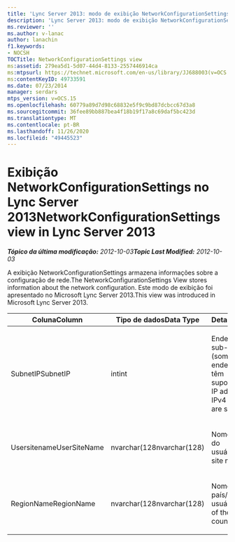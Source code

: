 ```yaml
---
title: 'Lync Server 2013: modo de exibição NetworkConfigurationSettings'
description: 'Lync Server 2013: modo de exibição NetworkConfigurationSettings.'
ms.reviewer: ''
ms.author: v-lanac
author: lanachin
f1.keywords:
- NOCSH
TOCTitle: NetworkConfigurationSettings view
ms:assetid: 279ea5d1-5d07-44d4-8133-2557446914ca
ms:mtpsurl: https://technet.microsoft.com/en-us/library/JJ688003(v=OCS.15)
ms:contentKeyID: 49733591
ms.date: 07/23/2014
manager: serdars
mtps_version: v=OCS.15
ms.openlocfilehash: 60779a89d7d98c68832e5f9c9bd87dcbcc67d3a8
ms.sourcegitcommit: 36fee89bb887bea4f18b19f17a8c69daf5bc423d
ms.translationtype: MT
ms.contentlocale: pt-BR
ms.lasthandoff: 11/26/2020
ms.locfileid: "49445523"
---
```

# <a name="networkconfigurationsettings-view-in-lync-server-2013"></a><span data-ttu-id="15493-103">Exibição NetworkConfigurationSettings no Lync Server 2013</span><span class="sxs-lookup"><span data-stu-id="15493-103">NetworkConfigurationSettings view in Lync Server 2013</span></span>

<div data-xmlns="http://www.w3.org/1999/xhtml">

<div class="topic" data-xmlns="http://www.w3.org/1999/xhtml" data-msxsl="urn:schemas-microsoft-com:xslt" data-cs="https://msdn.microsoft.com/">

<div data-asp="https://msdn2.microsoft.com/asp">



</div>

<div id="mainSection">

<div id="mainBody"><span data-ttu-id="15493-104">

<span> </span></span><span class="sxs-lookup"><span data-stu-id="15493-104">

<span> </span></span></span>

<span data-ttu-id="15493-105">_**Tópico da última modificação:** 2012-10-03_</span><span class="sxs-lookup"><span data-stu-id="15493-105">_**Topic Last Modified:** 2012-10-03_</span></span>

<span data-ttu-id="15493-106">A exibição NetworkConfigurationSettings armazena informações sobre a configuração de rede.</span><span class="sxs-lookup"><span data-stu-id="15493-106">The NetworkConfigurationSettings View stores information about the network configuration.</span></span> <span data-ttu-id="15493-107">Este modo de exibição foi apresentado no Microsoft Lync Server 2013.</span><span class="sxs-lookup"><span data-stu-id="15493-107">This view was introduced in Microsoft Lync Server 2013.</span></span>


<table>
<colgroup>
<col style="width: 33%" />
<col style="width: 33%" />
<col style="width: 33%" />
</colgroup>
<thead>
<tr class="header">
<th><span data-ttu-id="15493-108">Coluna</span><span class="sxs-lookup"><span data-stu-id="15493-108">Column</span></span></th>
<th><span data-ttu-id="15493-109">Tipo de dados</span><span class="sxs-lookup"><span data-stu-id="15493-109">Data Type</span></span></th>
<th><span data-ttu-id="15493-110">Detalhes</span><span class="sxs-lookup"><span data-stu-id="15493-110">Details</span></span></th>
</tr>
</thead>
<tbody>
<tr class="odd">
<td><p><span data-ttu-id="15493-111">SubnetIP</span><span class="sxs-lookup"><span data-stu-id="15493-111">SubnetIP</span></span></p></td>
<td><p><span data-ttu-id="15493-112">int</span><span class="sxs-lookup"><span data-stu-id="15493-112">int</span></span></p></td>
<td><p><span data-ttu-id="15493-113">Endereço IP de sub-rede (somente endereços IPv4 têm suporte).</span><span class="sxs-lookup"><span data-stu-id="15493-113">Subnet IP address (only IPv4 addresses are supported).</span></span></p></td>
</tr>
<tr class="even">
<td><p><span data-ttu-id="15493-114">Usersitename</span><span class="sxs-lookup"><span data-stu-id="15493-114">UserSiteName</span></span></p></td>
<td><p><span data-ttu-id="15493-115">nvarchar(128</span><span class="sxs-lookup"><span data-stu-id="15493-115">nvarchar(128)</span></span></p></td>
<td><p><span data-ttu-id="15493-116">Nome do site do usuário.</span><span class="sxs-lookup"><span data-stu-id="15493-116">User’s site name.</span></span></p></td>
</tr>
<tr class="odd">
<td><p><span data-ttu-id="15493-117">RegionName</span><span class="sxs-lookup"><span data-stu-id="15493-117">RegionName</span></span></p></td>
<td><p><span data-ttu-id="15493-118">nvarchar(128</span><span class="sxs-lookup"><span data-stu-id="15493-118">nvarchar(128)</span></span></p></td>
<td><p><span data-ttu-id="15493-119">Nome do país/região do usuário.</span><span class="sxs-lookup"><span data-stu-id="15493-119">Name of the user’s country/region.</span></span></p></td>
</tr>
</tbody>
</table><span data-ttu-id="15493-120">


</div>

<span> </span>

</div>

</div>

</span><span class="sxs-lookup"><span data-stu-id="15493-120">


</div>

<span> </span>

</div>

</div>

</span></span></div>

